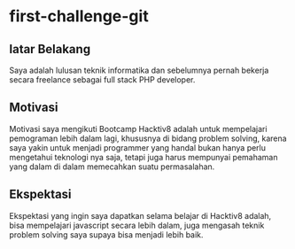 # first-challenge-git

## latar Belakang
Saya adalah lulusan teknik informatika dan sebelumnya pernah bekerja secara freelance sebagai full stack PHP developer.

## Motivasi
Motivasi saya mengikuti Bootcamp Hacktiv8 adalah untuk mempelajari pemograman lebih dalam lagi, khususnya di bidang problem solving, karena saya yakin untuk menjadi programmer yang handal bukan hanya perlu mengetahui teknologi nya saja, tetapi juga harus mempunyai pemahaman yang dalam di dalam memecahkan suatu permasalahan.

## Ekspektasi
Ekspektasi yang ingin saya dapatkan selama belajar di Hacktiv8 adalah, bisa mempelajari javascript secara lebih dalam, juga mengasah teknik problem solving saya supaya bisa menjadi lebih baik.